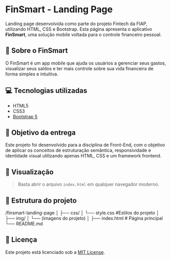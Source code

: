 # FinSmart - Landing Page

Landing page desenvolvida como parte do projeto Fintech da FIAP, utilizando HTML, CSS e Bootstrap. Esta página apresenta o aplicativo **FinSmart**, uma solução mobile voltada para o controle financeiro pessoal.

## 📱 Sobre o FinSmart

O FinSmart é um app mobile que ajuda os usuários a gerenciar seus gastos, visualizar seus saldos e ter mais controle sobre sua vida financeira de forma simples e intuitiva.

## 💻 Tecnologias utilizadas

- HTML5
- CSS3
- [Bootstrap 5](https://getbootstrap.com/)

## 🎯 Objetivo da entrega

Este projeto foi desenvolvido para a disciplina de Front-End, com o objetivo de aplicar os conceitos de estruturação semântica, responsividade e identidade visual utilizando apenas HTML, CSS e um framework frontend.

## 🔗 Visualização

> Basta abrir o arquivo `index.html` em qualquer navegador moderno.

## 📂 Estrutura do projeto

/finsmart-landing-page
│
├── css/
│ └── style.css #Estilos do projeto
│
├── img/
│ └── (imagens do projeto)
│
├── index.html # Página principal
└── README.md

## 📝 Licença

Este projeto está licenciado sob a [MIT License](LICENSE).
